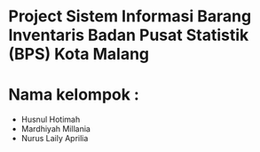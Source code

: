 # Project Sistem Informasi Barang Inventaris Badan Pusat Statistik (BPS) Kota Malang 

# Nama kelompok :
* Husnul Hotimah
* Mardhiyah Millania
* Nurus Laily Aprilia
